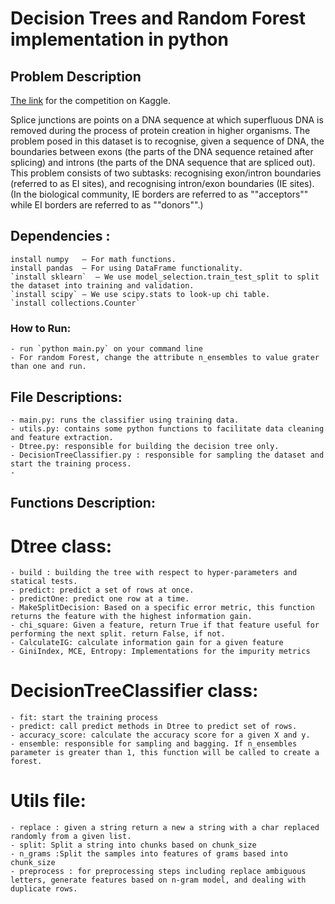 # Decision Trees and Random Forest implementation in python



## Problem Description
[The link](https://www.kaggle.com/c/cs529project1-2022/overview) for the competition on Kaggle.

Splice junctions are points on a DNA sequence at which superfluous DNA is removed during the process of protein creation in higher organisms. The problem posed in this dataset is to recognise, given a sequence of DNA, the boundaries between exons (the parts of the DNA sequence retained after splicing) and introns (the parts of the DNA sequence that are spliced out). This problem consists of two subtasks: recognising exon/intron boundaries (referred to as EI sites), and recognising intron/exon boundaries (IE sites). (In the biological community, IE borders are referred to as ""acceptors"" while EI borders are referred to as ""donors"".)


## Dependencies :
	install numpy  	— For math functions.
	install pandas 	— For using DataFrame functionality.
	`install sklearn`  — We use model_selection.train_test_split to split the dataset into training and validation.
	`install scipy`	— We use scipy.stats to look-up chi table.
	`install collections.Counter`


### How to Run:
	- run `python main.py` on your command line
	- For random Forest, change the attribute n_ensembles to value grater than one and run.

## File Descriptions:

	- main.py: runs the classifier using training data.
	- utils.py: contains some python functions to facilitate data cleaning and feature extraction.
	- Dtree.py: responsible for building the decision tree only.
	- DecisionTreeClassifier.py : responsible for sampling the dataset and start the training process.
	-

## Functions Description:

# Dtree class:
	- build : building the tree with respect to hyper-parameters and statical tests.
	- predict: predict a set of rows at once.
	- predictOne: predict one row at a time.
	- MakeSplitDecision: Based on a specific error metric, this function returns the feature with the highest information gain.
	- chi_square: Given a feature, return True if that feature useful for performing the next split. return False, if not.
	- CalculateIG: calculate information gain for a given feature
	- GiniIndex, MCE, Entropy: Implementations for the impurity metrics


# DecisionTreeClassifier class:
	- fit: start the training process
	- predict: call predict methods in Dtree to predict set of rows.
	- accuracy_score: calculate the accuracy score for a given X and y.
	- ensemble: responsible for sampling and bagging. If n_ensembles parameter is greater than 1, this function will be called to create a forest.


# Utils file:
	- replace : given a string return a new a string with a char replaced randomly from a given list.
	- split: Split a string into chunks based on chunk_size
	- n_grams :Split the samples into features of grams based into chunk_size
	- preprocess : for preprocessing steps including replace ambiguous letters, generate features based on n-gram model, and dealing with duplicate rows.
